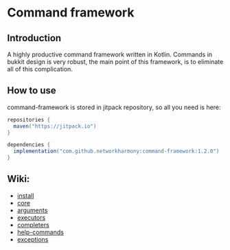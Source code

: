 # Command framework

## Introduction

A highly productive command framework written in Kotlin. Commands in bukkit design is very robust, the main point of this framework, is to eliminate all of this complication.

## How to use
command-framework is stored in jitpack repository, so all you need is here:
```gradle
repositories {
  maven("https://jitpack.io")
}

dependencies {
  implementation("com.github.networkharmony:command-framework:1.2.0")
}
```

## Wiki:
- [install](https://github.com/networkharmony/command-framework/wiki)
- [core](https://github.com/networkharmony/command-framework/wiki/Understanding-the-main-entries-of-the-framework)
- [arguments](https://github.com/networkharmony/command-framework/wiki/Arguments)
- [executors](https://github.com/networkharmony/command-framework/wiki/Executors)
- [completers](https://github.com/networkharmony/command-framework/wiki/Tab-completion)
- [help-commands](https://github.com/networkharmony/command-framework/wiki/Help-Command)
- [exceptions](https://github.com/networkharmony/command-framework/wiki/Exceptions)






